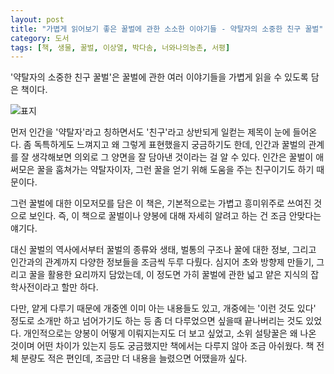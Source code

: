 ```yaml
---
layout: post
title: "가볍게 읽어보기 좋은 꿀벌에 관한 소소한 이야기들 - 약탈자의 소중한 친구 꿀벌"
category: 도서
tags: [책, 생물, 꿀벌, 이상열, 박다솜, 너와나의농촌, 서평]
---
```


'약탈자의 소중한 친구 꿀벌'은
꿀벌에 관한 여러 이야기들을 가볍게 읽을 수 있도록 담은 책이다.

![표지](https://lh3.googleusercontent.com/iW_m_eCFHEC5cZhEbNyMFW-OIJ6VMu87YomrAftdEVGZOYnf_KzbV8JP0U949taV1MXFlXlEAcGogg=s480)

먼저 인간을 '약탈자'라고 칭하면서도
'친구'라고 상반되게 일컫는 제목이 눈에 들어온다.
좀 독특하게도 느껴지고 왜 그렇게 표현했을지 궁금하기도 한데,
인간과 꿀벌의 관계를 잘 생각해보면 의외로 그 양면을 잘 담아낸 것이라는 걸 알 수 있다.
인간은 꿀벌이 애써모은 꿀을 훔쳐가는 약탈자이자,
그런 꿀을 얻기 위해 도움을 주는 친구이기도 하기 때문이다.

그런 꿀벌에 대한 이모저모를 담은 이 책은,
기본적으로는 가볍고 흥미위주로 쓰여진 것으로 보인다.
즉, 이 책으로 꿀벌이나 양봉에 대해 자세히 알려고 하는 건 조금 안맞다는 얘기다.

대신 꿀벌의 역사에서부터 꿀벌의 종류와 생태,
벌통의 구조나 꿀에 대한 정보,
그리고 인간과의 관계까지 다양한 정보들을 조금씩 두루 다뤘다.
심지어 초와 방향제 만들기, 그리고 꿀을 활용한 요리까지 담았는데,
이 정도면 가히 꿀벌에 관한 넓고 얕은 지식의 잡학사전이라고 할만 하다.

다만, 얕게 다루기 때문에 개중엔 이미 아는 내용들도 있고,
개중에는 '이런 것도 있다' 정도로 소개만 하고 넘어가기도 하는 등
좀 더 다루었으면 싶을때 끝나버리는 것도 있었다.
개인적으로는 양봉이 어떻게 이뤄지는지도 더 보고 싶었고,
소위 설탕꿀은 왜 나온 것이며 어떤 차이가 있는지 등도 궁금했지만
책에서는 다루지 않아 조금 아쉬웠다.
책 전체 분량도 적은 편인데, 조금만 더 내용을 늘렸으면 어땠을까 싶다.
